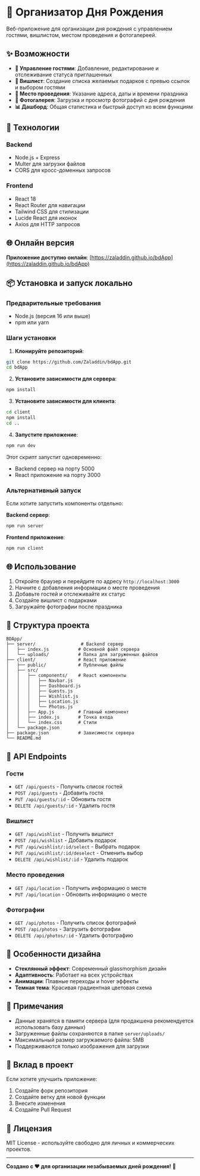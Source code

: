 # 🎉 Организатор Дня Рождения

Веб-приложение для организации дня рождения с управлением гостями, вишлистом, местом проведения и фотогалереей.

## ✨ Возможности

- **👥 Управление гостями**: Добавление, редактирование и отслеживание статуса приглашенных
- **🎁 Вишлист**: Создание списка желаемых подарков с превью ссылок и выбором гостями
- **📍 Место проведения**: Указание адреса, даты и времени праздника
- **📸 Фотогалерея**: Загрузка и просмотр фотографий с дня рождения
- **📊 Дашборд**: Общая статистика и быстрый доступ ко всем функциям

## 🚀 Технологии

### Backend
- Node.js + Express
- Multer для загрузки файлов
- CORS для кросс-доменных запросов

### Frontend
- React 18
- React Router для навигации
- Tailwind CSS для стилизации
- Lucide React для иконок
- Axios для HTTP запросов

## 🌐 Онлайн версия

**Приложение доступно онлайн**: [https://zaladdin.github.io/bdApp](https://zaladdin.github.io/bdApp)

## 📦 Установка и запуск локально

### Предварительные требования
- Node.js (версия 16 или выше)
- npm или yarn

### Шаги установки

1. **Клонируйте репозиторий**:
```bash
git clone https://github.com/Zaladdin/bdApp.git
cd bdApp
```

2. **Установите зависимости для сервера**:
```bash
npm install
```

3. **Установите зависимости для клиента**:
```bash
cd client
npm install
cd ..
```

4. **Запустите приложение**:
```bash
npm run dev
```

Этот скрипт запустит одновременно:
- Backend сервер на порту 5000
- React приложение на порту 3000

### Альтернативный запуск

Если хотите запустить компоненты отдельно:

**Backend сервер**:
```bash
npm run server
```

**Frontend приложение**:
```bash
npm run client
```

## 🌐 Использование

1. Откройте браузер и перейдите по адресу `http://localhost:3000`
2. Начните с добавления информации о месте проведения
3. Добавьте гостей и отслеживайте их статус
4. Создайте вишлист с подарками
5. Загружайте фотографии после праздника

## 📁 Структура проекта

```
BDApp/
├── server/                 # Backend сервер
│   ├── index.js           # Основной файл сервера
│   └── uploads/           # Папка для загруженных файлов
├── client/                # React приложение
│   ├── public/            # Публичные файлы
│   ├── src/
│   │   ├── components/    # React компоненты
│   │   │   ├── Navbar.js
│   │   │   ├── Dashboard.js
│   │   │   ├── Guests.js
│   │   │   ├── Wishlist.js
│   │   │   ├── Location.js
│   │   │   └── Photos.js
│   │   ├── App.js         # Главный компонент
│   │   ├── index.js       # Точка входа
│   │   └── index.css      # Стили
│   └── package.json
├── package.json           # Зависимости сервера
└── README.md
```

## 🔧 API Endpoints

### Гости
- `GET /api/guests` - Получить список гостей
- `POST /api/guests` - Добавить гостя
- `PUT /api/guests/:id` - Обновить гостя
- `DELETE /api/guests/:id` - Удалить гостя

### Вишлист
- `GET /api/wishlist` - Получить вишлист
- `POST /api/wishlist` - Добавить подарок
- `PUT /api/wishlist/:id/select` - Выбрать подарок
- `PUT /api/wishlist/:id/deselect` - Отменить выбор
- `DELETE /api/wishlist/:id` - Удалить подарок

### Место проведения
- `GET /api/location` - Получить информацию о месте
- `PUT /api/location` - Обновить информацию о месте

### Фотографии
- `GET /api/photos` - Получить список фотографий
- `POST /api/photos` - Загрузить фотографии
- `DELETE /api/photos/:id` - Удалить фотографию

## 🎨 Особенности дизайна

- **Стеклянный эффект**: Современный glassmorphism дизайн
- **Адаптивность**: Работает на всех устройствах
- **Анимации**: Плавные переходы и hover эффекты
- **Темная тема**: Красивая градиентная цветовая схема

## 📝 Примечания

- Данные хранятся в памяти сервера (для продакшена рекомендуется использовать базу данных)
- Загруженные файлы сохраняются в папке `server/uploads/`
- Максимальный размер загружаемого файла: 5MB
- Поддерживаются только изображения для загрузки

## 🤝 Вклад в проект

Если хотите улучшить приложение:
1. Создайте форк репозитория
2. Создайте ветку для новой функции
3. Внесите изменения
4. Создайте Pull Request

## 📄 Лицензия

MIT License - используйте свободно для личных и коммерческих проектов.

---

**Создано с ❤️ для организации незабываемых дней рождения!** 🎂
